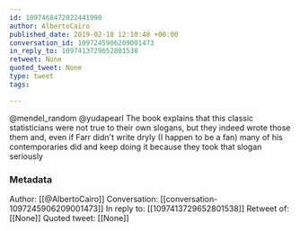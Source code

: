 ```yaml
---
id: 1097468472022441990
author: AlbertoCairo
published_date: 2019-02-18 12:10:48 +00:00
conversation_id: 1097245906209001473
in_reply_to: 1097413729652801538
retweet: None
quoted_tweet: None
type: tweet
tags:

---
```


@mendel_random @yudapearl The book explains that this classic statisticians were not true to their own slogans, but they indeed wrote those them and, even if Farr didn't write dryly (I happen to be a fan) many of his contemporaries did and keep doing it because they took that slogan seriously

### Metadata

Author: [[@AlbertoCairo]]
Conversation: [[conversation-1097245906209001473]]
In reply to: [[1097413729652801538]]
Retweet of: [[None]]
Quoted tweet: [[None]]
